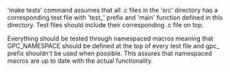 'make tests' command assumes that all .c files in the 'src' directory has a corresponding test file with 'test_' prefix and 'main' function defined in this directory. Test files should include their corresponding .c file on top. 

Everything should be tested through namespaced macros meaning that GPC_NAMESPACE should be defined at the top of every test file and gpc_ prefix shouldn't be used when possible. This assures that namespaced macros are up to date with the actual functionality. 